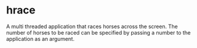 # hrace

A multi threaded application that races horses across the screen.  The number of horses to be raced can be specified by passing a number to the application as an argument.
